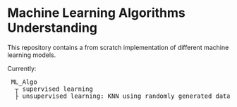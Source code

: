 # Machine Learning Algorithms Understanding


This repository contains a from scratch implementation of different machine learning models.

Currently:


<pre> ML_Algo
  ┬ supervised learning 
  ├ unsupervised learning: KNN using randomly generated data points with visualizations during the clustering process
  
</pre> 
